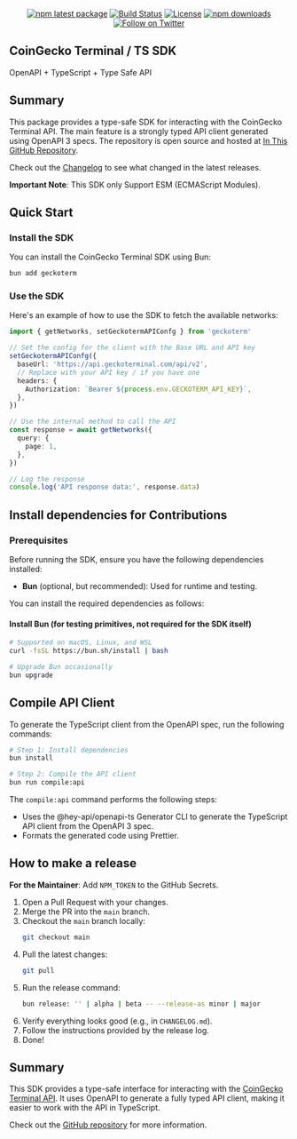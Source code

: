 <div align="center">

[![npm latest package][npm-latest-image]][npm-url]
[![Build Status][ci-image]][ci-url]
[![License][license-image]][license-url]
[![npm downloads][npm-downloads-image]][npm-url]
[![Follow on Twitter][twitter-image]][twitter-url]

</div>

## CoinGecko Terminal / TS SDK

OpenAPI + TypeScript + Type Safe API

## Summary

This package provides a type-safe SDK for interacting with the CoinGecko Terminal API. The main feature is a strongly typed API client generated using OpenAPI 3 specs. The repository is open source and hosted at [In This GitHub Repository](https://github.com/mguleryuz/geckoterm).

Check out the [Changelog](./CHANGELOG.md) to see what changed in the latest releases.

**Important Note**: This SDK only Support ESM (ECMAScript Modules).

## Quick Start

### Install the SDK

You can install the CoinGecko Terminal SDK using Bun:

```bash
bun add geckoterm
```

### Use the SDK

Here's an example of how to use the SDK to fetch the available networks:

```typescript
import { getNetworks, setGeckotermAPIConfg } from 'geckoterm'

// Set the config for the client with the Base URL and API key
setGeckotermAPIConfg({
  baseUrl: 'https://api.geckoterminal.com/api/v2',
  // Replace with your API key / if you have one
  headers: {
    Authorization: `Bearer ${process.env.GECKOTERM_API_KEY}`,
  },
})

// Use the internal method to call the API
const response = await getNetworks({
  query: {
    page: 1,
  },
})

// Log the response
console.log('API response data:', response.data)
```

## Install dependencies for Contributions

### Prerequisites

Before running the SDK, ensure you have the following dependencies installed:

- **Bun** (optional, but recommended): Used for runtime and testing.

You can install the required dependencies as follows:

#### Install Bun (for testing primitives, not required for the SDK itself)

```bash
# Supported on macOS, Linux, and WSL
curl -fsSL https://bun.sh/install | bash

# Upgrade Bun occasionally
bun upgrade
```

## Compile API Client

To generate the TypeScript client from the OpenAPI spec, run the following commands:

```bash
# Step 1: Install dependencies
bun install

# Step 2: Compile the API client
bun run compile:api
```

The `compile:api` command performs the following steps:

- Uses the @hey-api/openapi-ts Generator CLI to generate the TypeScript API client from the OpenAPI 3 spec.
- Formats the generated code using Prettier.

## How to make a release

**For the Maintainer**: Add `NPM_TOKEN` to the GitHub Secrets.

1. Open a Pull Request with your changes.
2. Merge the PR into the `main` branch.
3. Checkout the `main` branch locally:
   ```bash
   git checkout main
   ```
4. Pull the latest changes:
   ```bash
   git pull
   ```
5. Run the release command:
   ```bash
   bun release: '' | alpha | beta -- --release-as minor | major
   ```
6. Verify everything looks good (e.g., in `CHANGELOG.md`).
7. Follow the instructions provided by the release log.
8. Done!

## Summary

This SDK provides a type-safe interface for interacting with the [CoinGecko Terminal API](https://github.com/mguleryuz/geckoterm). It uses OpenAPI to generate a fully typed API client, making it easier to work with the API in TypeScript.

Check out the [GitHub repository](https://github.com/mguleryuz/geckoterm) for more information.

[ci-image]: https://badgen.net/github/checks/mguleryuz/geckoterm/main?label=ci
[ci-url]: https://github.com/mguleryuz/geckoterm/actions/workflows/ci.yaml
[npm-url]: https://npmjs.org/package/geckoterm
[twitter-url]: https://twitter.com/GeckoTerminal
[twitter-image]: https://img.shields.io/twitter/follow/GeckoTerminal.svg?label=follow+GeckoTerminal
[license-image]: https://img.shields.io/badge/License-MIT-blue
[license-url]: ./LICENSE
[npm-latest-image]: https://img.shields.io/npm/v/geckoterm/latest.svg
[npm-downloads-image]: https://img.shields.io/npm/dm/geckoterm.svg
